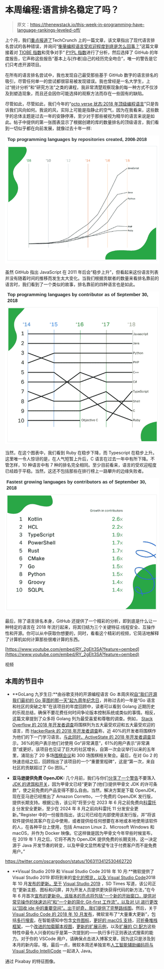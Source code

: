 # 本周编程:语言排名稳定了吗？

> 原文：<https://thenewstack.io/this-week-in-programming-have-language-rankings-leveled-off/>

上个月，我们[重点报道了](https://thenewstack.io/this-week-in-programming-the-bug-free-lie-of-visual-programming/)TechCrunch 上的一篇文章，该文章指出了现代语言排名尝试的各种错误，并询问“[衡量编程语言受欢迎程度到底是怎么回事？](https://techcrunch.com/2018/09/30/what-the-heck-is-going-on-with-measures-of-programming-language-popularity/)”这篇文章接着对 [TIOBE 指数](https://www.tiobe.com/tiobe-index/)和竞争对手“ [PYPL 指数](http://pypl.github.io/PYPL.html)进行了分析，然后选择了 GitHub 的年度报告，它声称这些报告“基本上与[作者]自己的经历完全吻合”，唯一的警告是它们只考虑开源项目。

在所有的语言排名尝试中，我也发现自己最受那些基于 GitHub 数字的语言排名的吸引，尽管任何单一的尝试都很容易被发现错误。我也曾经是一名大学生，上过“统计分析”和“研究方法”之类的课程，我非常清楚观察现象的每一种方式不仅涉及到塑造现象，而且还会因你可能选择的观察方法而存在一些固有的缺陷。

尽管如此，尽管如此，我们今年的“[octo verse 状态:2018 年顶级编程语言](https://blog.github.com/2018-11-15-state-of-the-octoverse-top-programming-languages/)”只是告诉我们风向如何。我说的风，实际上可能是指静止的空气，因为在我看来，这些数字的总体主题是过去一年的安静停滞，至少对于那些被视为精华的语言来说是如此。帖子中提供的第一张图表显示了根据创建的库的数量排名的顶级语言，我们看到一切似乎都在向前发展，就像过去十年一样:

![](img/0a8d5de0d91dfef443752aa4f3f1aef3.png)

虽然 GitHub 指出 JavaScript 在 2011 年后会“稳步上升”，但看起来这份语言列表并没有随着时间的推移而发生太大变化。当我们根据贡献者的数量来看排名靠前的语言时，我们看到了一个类似的故事，排名靠前的四种语言也是如此。

![](img/b3fa7ad3ce8999d6b14b3e31eb835b9b.png)

当然，在这个图表中，我们看到 Ruby 在稳步下降，而 Typescript 在稳步上升。这里唯一令人惊讶的是，在人气短暂上升后，C 语言在过去一年中有所下降。不管怎样，10 种语言中有 7 种的排名完全相同。至少目前看来，语言的受欢迎程度已经趋于平稳。当然，这还不包括那些在排行榜上一路攀升的边缘失败者。

![](img/fe5ea90a8c7a4ca87dfa23900c531211.png)

最后，除了语言排名本身，GitHub 还提供了一个精彩的分析，即到底是什么让一种特定的语言在 2018 年流行起来，将其归结为三个关键特征:线程安全、互操作性和开源。你可以从中获取你想要的，同时，看看这个精彩的视频，它简洁地解释了计算机如何计算那些很难计算的东西。

[https://www.youtube.com/embed/RY_2gElt3SA?feature=oembed](https://www.youtube.com/embed/RY_2gElt3SA?feature=oembed)

视频

## 本周的节目中

*   **GoLang 九岁生日:**由谷歌支持的开源编程语言 Go 本周庆祝[自“我们开源我们最初的 Go 草图的那一天”起九周年纪念日](https://blog.golang.org/9years)，并称过去的一年是“Go 语言和社区的突破之年”在该项目的年度回顾中，读者可以看到 Golang 近期历史的乐观总结，确保不要花费任何时间争论版本控制系统或类似的事情。相反，这篇文章提到了众多将 Golang 列为最受喜爱和尊敬的调查。例如， [Stack Overflow 的 2018 年开发者调查](https://insights.stackoverflow.com/survey/2018#most-loved-dreaded-and-wanted)将围棋列为五大最受欢迎和五大最受欢迎的语言，而 [HackerRank 的 2018 年开发者调查](https://research.hackerrank.com/developer-skills/2018/)称，近 40%的开发者将围棋作为他们的下一门学习语言。[与此同时，ActiveState 的 2018 年开发者调查](https://www.activestate.com/developer-survey-2018-open-source-runtime-pains)显示，36%的用户表示他们对使用 Go“非常满意”，61%的用户表示“非常满意”或更好。该项目也见证了巨大的社区增长，自第一次会议举行以来的五年里，涌现出了 20 多场[围棋会议](https://github.com/golang/go/wiki/Conferences)和 300 场围棋相关聚会。最后，在对 Go 2 的快速总结之后，回顾指出了该项目的一个“重要里程碑”，这是“第一次，来自社区的贡献超过了 Go 团队。”

*   **亚马逊提供免费 OpenJDK:** 几个月前，我们与你们[分享了一个警告](https://thenewstack.io/this-week-in-programming-looking-past-the-quantum-ai-buzz-at-microsoft-ignite/)不要落入 [JDK 的诱饵和开关](https://blog.joda.org/2018/09/do-not-fall-into-oracles-java-11-trap.html)，因为甲骨文已经“更新了(他们)提供甲骨文 JDK 的许可条款”，使之前免费的产品变得不那么自由。当然，解决方案是下载 OpenJDK，现在亚马逊已经推出了 Amazon Corretto，一个免费的 OpenJDK 发行版，提供长期支持。根据公告，该公司“将至少在 2023 年 6 月之前免费向[科雷托 8](https://aws.amazon.com/corretto) 分发安全更新，至少在 2024 年 8 月之前向科雷托 11 分发安全更新。”Register 中的一份报告指出，该公司已经在内部使用该发行版，并“将该软件提供给其客户在云中使用，或者提供给任何想要在本地或本地使用该软件的人，在各种平台上使用，包括 Amazon Linux 2、Microsoft Windows 和 macOS，并作为 Docker 映像。它这样做是因为甲骨文今年早些时候宣布，在 2019 年 1 月之后，它将不再为 OpenJDK 提供免费的长期支持，这一决定源于 Java 开发节奏的转变，以及甲骨文显然希望专注于付费客户而不是免费用户。”

https://twitter.com/oscargodson/status/1063113412530462720

*   **Visual Studio 2019 和 Visual Studio Code 2018 年 10 月:**微软提供了 Visual Studio 2019 即将到来的[变化的预览，以及 Visual Studio Code](https://sdtimes.com/msft/microsoft-previews-changes-coming-in-visual-studio-2019/)2018 年 10 月[发布的更新。至于](https://code.visualstudio.com/updates/v1_29) [Visual Studio 2019](https://blogs.msdn.microsoft.com/visualstudio/2018/11/12/a-preview-of-ux-and-ui-changes-in-visual-studio-2019/) ，SD Times 写道，该公司正在“更新主题、图标和闪屏，并为开发人员提供更快获得代码的新方法，”在今年 6 月首次[宣布的更新中。该版本的亮点将包括“一个新的开始窗口，提供对常见操作的快速访问”和“一个新的简化 Git-first 工作流”，以及对 UI 进行更改以“回收 ide 中的重要空间”。出于好奇，我们提供了](https://sdtimes.com/msft/visual-studio-2019-announced/)[完整路线图](https://docs.microsoft.com/en-us/visualstudio/productinfo/vs-roadmap)。然后，关于 [Visual Studio Code 的 2018 年 10 月发布](https://code.visualstudio.com/updates/v1_29)，微软宣布了“大量重大更新”，包括[多行搜索](https://code.visualstudio.com/updates/v1_29#_multiline-search)，在智能感知中包含[文件图标](https://code.visualstudio.com/updates/v1_29#_file-and-folder-icons-in-intellisense)，[更好的 macOS 支持](https://code.visualstudio.com/updates/v1_29#_macos-mojave-dark-mode-support)，[可折叠堆栈框架](https://code.visualstudio.com/updates/v1_29#_collapsible-stack-frames)，一个[改进的加载脚本视图](https://code.visualstudio.com/updates/v1_29#_improved-loaded-scripts-view)，[更新的扩展示例](https://code.visualstudio.com/updates/v1_29#_normalized-extension-samples)，以及[扩展的 CI 配方](https://code.visualstudio.com/updates/v1_29#_using-azure-pipelines-for-extension-ci)这些特性中最令人兴奋的似乎是第一次提到的——执行多行正则表达式搜索的能力。对于你的 VSCode 用户，请确保点击进入博客文章，因为这只是涉及到本月的新内容。哦，最后一点，微软本周还单独宣布[人工智能辅助编码将与 Visual Studio IntelliCode](https://blogs.msdn.microsoft.com/visualstudio/2018/11/12/ai-assisted-coding-comes-to-java-with-visual-studio-intellicode/) 一起进入 Java。

通过 Pixabay 的特征图像。

<svg xmlns:xlink="http://www.w3.org/1999/xlink" viewBox="0 0 68 31" version="1.1"><title>Group</title> <desc>Created with Sketch.</desc></svg>